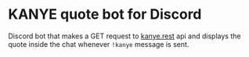# KANYE quote bot for Discord

Discord bot that makes a GET request to [kanye.rest](https://github.com/ajzbc/kanye.rest) api and displays the quote inside the chat whenever `!kanye` message is sent.